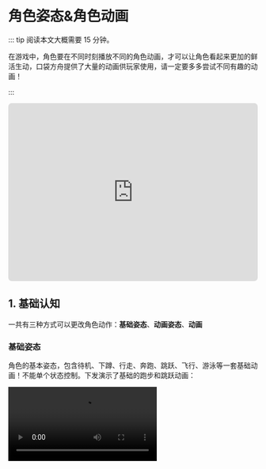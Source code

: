 # 角色姿态&角色动画

::: tip 阅读本文大概需要 15 分钟。

在游戏中，角色要在不同时刻播放不同的角色动画，才可以让角色看起来更加的鲜活生动，口袋方舟提供了大量的动画供玩家使用，请一定要多多尝试不同有趣的动画！

:::

<iframe sandbox="allow-scripts allow-downloads allow-same-origin allow-popups allow-presentation allow-forms" frameborder="0" draggable="false" allowfullscreen="" allow="encrypted-media;" referrerpolicy="" aha-samesite="" class="iframe-loaded" src=" https://player.bilibili.com/player.html?aid=905795054&bvid=BV14P4y1z71N&cid=978207056&page=1&autoplay=0" style="border-radius: 7px; width: 100%; height: 360px;"></iframe>

## 1. 基础认知

一共有三种方式可以更改角色动作：**基础姿态**、**动画姿态**、**动画**

### 基础姿态

角色的基本姿态，包含待机、下蹲、行走、奔跑、跳跃、飞行、游泳等一套基础动画！不能单个状态控制。下发演示了基础的跑步和跳跃动画：

<video controls src="https://arkimg.ark.online/UE4_ST84tjsSV6.mp4"/>

### 动画姿态

又叫**二级姿态**。在某一业务场景下的特定姿态，如持刀、持枪、趴下、瞄准、敬礼、爬梯、看书等等需要持续的状态！开发者**需要手动控制停止**，可以单独控制任意姿态，还能控制在上半身播放还是下半身播放或者全身播放，同时只能播放一个动画姿态。下面演示播放一个“对焦姿势”的二级姿态,并且只播放上半身和只播放下半身的演示：

<video controls src="https://arkimg.ark.online/Efh3HgqmIkdQ.mp4"/>

### 动画

在某个业务场景下的动画，如扔手雷、换弹药、跳舞等！会自动结束。可以单独控制上半身播放还是下半身播放或者全身播放，同时只能播放一个动画。下方演示播放一个动画的效果，并且控制了只播放在上半身或下半身：

<video controls src="https://arkimg.ark.online/uiEQPyyt7xXc.mp4"/>

### 几种方式的优先级和区别

以上**三种方式，可以同时存在**，但是**每个方式单独的同时只能存在一个**。如果同时存在时按照以下规则播放：

* 动画最优先，有动画时会播放动画，不管上半身还是下半身还是全身。
* 然后是二级姿态优先，没有动画播放时，存在二级姿态则会播放二级姿态，不管上半身还是下半身还是全身。
* 最低优先级的是基础姿态，不存在动画和二级姿态时，播放基础姿态。

演示效果，利用动画和二级姿态同时播放，控制不同位置，做到一边坐着一边挥手的效果（姿态 id:170905,动画 id:29755）：

<video controls src="https://arkimg.ark.online/dewpu8EJ42vN.mp4"/>

演示效果，利用基础姿态和二级姿态同时播放，做到边跑边持枪的效果(持枪姿态 id:94258)：

<video controls src="https://arkimg.ark.online/7QJsulOVYq3n.mp4"/>

## 2. 基础姿态

编辑器提供成套的基础姿态，可以在资源库的“基础姿态”中找到，如图：

![image-20230616155957563](./../../../../../../../%E6%88%AA%E5%9B%BE/%E5%AE%98%E6%96%B9%E6%95%99%E7%A8%8B%E5%9B%BE%E7%89%87%E5%88%97%E8%A1%A8/image-20230616155957563.png)

在选择不同的默认“体型类型”时，编辑器会自动切换为对应体型的角色基础姿态。

如，我们这里在对象管理器选中“Player”对象，属性面板中修改“体型类型”为"二次元成年男性",如图：

![image-20230616193004043](./../../../../../../../%E6%88%AA%E5%9B%BE/%E5%AE%98%E6%96%B9%E6%95%99%E7%A8%8B%E5%9B%BE%E7%89%87%E5%88%97%E8%A1%A8/image-20230616193004043.png)

再确定一下“使用平台角色形象”为不勾选状态（如果勾选中，则取消勾选）：

![image-20230620092025146](./../../../../../../../%E6%88%AA%E5%9B%BE/%E5%AE%98%E6%96%B9%E6%95%99%E7%A8%8B%E5%9B%BE%E7%89%87%E5%88%97%E8%A1%A8/image-20230620092025146.png)

我们此时运行起来游戏，会发现默认角色对象就变成一位男性了，且默认姿态也是男性的默认姿态了。如图：

![image-20230616193101525](./../../../../../../../%E6%88%AA%E5%9B%BE/%E5%AE%98%E6%96%B9%E6%95%99%E7%A8%8B%E5%9B%BE%E7%89%87%E5%88%97%E8%A1%A8/image-20230616193101525.png)

### 如何使用基础姿态

* 在资源库中，找到基础姿态，右键复制 guid，这里我们选择“写实\_男性\_基础姿态"复制 guid

* ![image-20230619112304310](./../../../../../../../%E6%88%AA%E5%9B%BE/%E5%AE%98%E6%96%B9%E6%95%99%E7%A8%8B%E5%9B%BE%E7%89%87%E5%88%97%E8%A1%A8/image-20230619112304310.png)

* 我们创建一个脚本来演示角色的姿态，新建脚本命名为“AnimationControl”，拖拽脚本**挂载到对象管理器**中，然后双击脚本编写代码。

* 首先异步获取角色对象，获取到角色对象后，直接更改`basicStance`属性为我们刚才复制的 guid：119836，代码如下：

* ```typescript
  @Core.Class
  export default class AnimationControl extends Core.Script {
  
      /** 当脚本被实例后，会在第一帧更新前调用此函数 */
      protected onStart(): void {
          if (SystemUtil.isClient()) {
              // 客户端，获取到当前角色对象
              Gameplay.asyncGetCurrentPlayer().then((player: Gameplay.Player) => {
                  // 设置基础姿态为119836
                  player.character.basicStance = "119836" //[!code focus]
              });
          }
      }
  
  }
  ```
  
* 运行游戏之前，把 Player 对象的“体型类型”改回“二次元成年女性”，方便我们运行看效果。

* 改回女生后，我们再运行游戏看看效果，能看到默认站立状态、走路状态、跳跃状态，都不是之前身娇体柔的小女生姿态了。

* 然后我们对比一下看看，没有更改基础姿态的情况：

<video controls src="https://arkimg.ark.online/7YAEoXlJQngM.mp4" />

* 更改基础姿态为`119836` 的情况：

<video controls src="https://arkimg.ark.online/kZaco5cdyVx3.mp4" />



## 3. 二级姿态

基础姿态是玩家基础行为的动画，想进行更细微更自定义的姿态控制，如看书、开车、持枪、瞄准、爬梯等，就需要用上二级姿态了。可以在资源库的“动画姿态”找到所有的二级姿态。

![image-20230619163702538](https://arkimg.ark.online/image-20230619163702538.png)

### 如何使用二级姿态

我这里使用“双手步枪姿态”的 guid`94258`来演示使用二级姿态。

先在资源库选中



## 2. 动画

动画是用来控制角色动作的一类资源，例如游戏当中的走路、跑步、攻击、跳跃、释放技能等都属于动画，编辑器提供了一系列完整的优质动画资源，供开发者选择使用。

![](https://cdn.233xyx.com/1681130073761_442.PNG)

动画的使用就非常简单了，这里我们创建一个脚本“PlayerControl”，并挂载到对象列表中，如图：

![](https://cdn.233xyx.com/1681130073506_212.PNG)

“本地资源库”中选择一个需要播放的动画，并记录 GUID，如图：

![](https://cdn.233xyx.com/1681130073759_698.PNG)

编写脚本代码如下：

```ts
@Core.Class
export default class PlayerControl extends Core.Script {

    /** 当脚本被实例后，会在第一帧更新前调用此函数 */
    protected async onStart(): Promise<void> {
        if (SystemUtil.isClient()) {
            //下载并加载 122683 资源
            await AssetUtil.asyncDownloadAsset("122683")//[!code focus]
            //为了方便观看，先延迟 5 秒
            setTimeout(() => {
                //播放动画并返回动画对象，参数 1：播放 122683 号动画,参数 2：花费多长时间播放完当前动画，这里指的是使用 10 秒播放完一次完整的 122683 号动画
                let animation = Gameplay.getCurrentPlayer().character.playAnimation("122683", 10)//[!code focus]
                //如果需要，可以任何时间手动停止播放动画
                //animation.stop()
            }, 5000);
        }
    }
}
```

运行游戏，可以看到角色开始播放动画了，如图：

![](https://cdn.233xyx.com/1681130073853_649.png)

**指定动画播放插槽**

![](https://cdn.233xyx.com/1681130073463_751.png)

```ts
// 为玩家对象注册“按数字 1”的事件
this.character.onSkill1Triggered.add(() => {
    // 读取 4166 的动画
    let anim = this.character.loadAnimation("4166")
    // 设置默认插槽
    anim.slot = Gameplay.AnimSlot.Default
    // 播放动画
    anim.play()
});
this.character.onSkill2Triggered.add(() => {
    let anim = this.character.loadAnimation("4166")
    anim.slot = Gameplay.AnimSlot.FullyBody
    anim.play()
});
this.character.onSkill3Triggered.add(() => {
    let anim = this.character.loadAnimation("4166")
    // 设置上半身插槽
    anim.slot = Gameplay.AnimSlot.Upper
    anim.play()
});
this.character.onSkill4Triggered.add(() => {
    let anim = this.character.loadAnimation("4166")
    // 设置下半身插槽
    anim.slot = Gameplay.AnimSlot.Lower
    anim.play()
})
```

AnimSlot 枚举对应四种情况的表现：

![](https://cdn.233xyx.com/1681130073774_733.gif)

## 3. 动画姿态

动画姿态可以理解为角色的姿势限定，它会根据选择的姿势文件固定角色的某些骨骼。例如我们上面的跳舞动画，动画会管理全身的动作，所以如果想做到上半身跳着舞，下半身能跑步，这是不允许的，如图：

![](https://cdn.233xyx.com/1681130073760_235.gif)

这时候我们会想到，例如持枪动画，这种动画只要求上半身保持持枪动作，下半身可能站立不动，可能在跑步，可能在跳跃，这种需求怎么实现？那就需要用到动画姿态了，动画姿态可以理解为角色的姿势限定，它会根据姿态规则固定角色的某些骨骼，例如持枪姿态，就是只会限定上半身的动作为持枪而不去处理下半身的动作。编辑器同样给我们提供了大量的动画姿态供我们使用，如图：

![](https://cdn.233xyx.com/1681130073541_516.png)

这里找一个持枪动作姿态作为示例，如图：

![](https://cdn.233xyx.com/1681130073814_179.png)

修改上小节脚本内容如下：

```ts
@Core.Class
export default class PlayerControl extends Core.Script {

    /** 当脚本被实例后，会在第一帧更新前调用此函数 */
    async onStart() {   
        //下载并加载 49098 号资源 
        await AssetUtil.asyncDownloadAsset("49098")  
        AssetUtil.loadAsset("49098") 
        //只有客户端播放动画才有意义，我们才能在设备上看到玩家动画
        if(Util.SystemUtil.isClient()){
            //首先获取当前客户端的玩家对象
            Gameplay.asyncGetCurrentPlayer().then(player=>{
                //让玩家角色播放 49098 动画姿态
                player.character.animationStance = "49098"
            })
       }
    }
}
```

运行后可以看到，角色上半身保持了持枪动画姿态，而下半身依旧可以正常使用各种跑步、跳跃等动作，如图：

![](https://cdn.233xyx.com/1681130073425_401.gif)

除此之外，也可以使用姿态对象实现姿态功能，代码如下：

```ts
export default class Test extends Core.Script {
    character: Gameplay.Character;
    stanceProxy: Gameplay.SubStance;

    /** 仅在游戏时间对非模板实例调用一次 */
    protected onStart() {
        //设置能否每帧触发 onUpdate
        this.useUpdate = false;

        Gameplay.asyncGetCurrentPlayer().then((player) => {
            this.character = player.character;

            // 延时 3 秒开始播放 49096（举枪姿势）
            setTimeout(() => {
                // 创建 guid 为 49096 的二级姿态对象
                this.stanceProxy = this.character.loadStance("49096", true);
                // 设置姿态混合模式为只混合上半身
                this.stanceProxy.blendMode = Gameplay.StanceBlendMode.BlendUpper;
                // 开始播放姿态
                this.stanceProxy.play();
            }, 3000);

            // 延时 3 秒开始播放 122227（翘二郎腿姿势）
            setTimeout(() => {
                // 创建 guid 为 122227 的二级姿态对象
                this.stanceProxy = this.character.loadStance("122227", true);
                // 设置姿态混合模式为只混合下半身
                this.stanceProxy.blendMode = Gameplay.StanceBlendMode.BlendLower;
                // 开始播放姿态
                this.stanceProxy.play();
            }, 6000);
        });
    }
}
```

**019 新增姿态对象**

* **Character.loadStance()**
  * 创建一个二级姿态对象并返回, 可在任意端调用
* **SubStance.blendMode**
  * 姿态的混合模式, 可以理解为姿态的播放位置(上半身, 下半身, 全身)
* **SubStance.play() / SubStance.stop()**
  * 播放 / 停止这个姿态对象（当前持有的姿态）, 并返回执行结果
* **Character.stopStance()**
  * 停止任何正在播放的姿态, 当你不想保存执行 play()后的姿态对象时, 可以直接调用这个方法停止姿态（停止当前角色的所有姿态）

```TypeScript
this.character.onSkill1Triggered.add(() => {
    // 角色获取 guid 为 49096 的二级姿态
    this.subStance = this.character.loadStance("49096", true);
    // 设置姿态的混合模式为全身混合
    this.subStance.blendMode = Gameplay.StanceBlendMode.WholeBody;
    this.subStance.play();
});
this.character.onSkill2Triggered.add(() => {
    let stanceProxy = this.character.loadStance("14493", false);
    // 设置姿态的混合模式为只混合下半身
    stanceProxy.blendMode = Gameplay.StanceBlendMode.BlendLower;
    stanceProxy.play();
});
this.character.onSkill3Triggered.add(() => {
    this.subStance.stop();
});
this.character.onSkill4Triggered.add(() => {
    this.character.stopStance(false);
})
```

![](https://cdn.233xyx.com/1681130073761_302.gif)

## 5. 预览动画效果

在具体动画资源的右上角，有一个+号按钮，点击后会弹出一个预览窗口，该功能能为我们省去拖入场景看效果的时间

![](https://cdn.233xyx.com/1681130073576_078.gif)

|          | 姿态全身 | 姿态上身 | 姿态下身 |
| -------- | -------- | -------- | -------- |
| 动画默认 |          |          |          |
| 动画全身 |          |          |          |
| 动画上身 |          |          |          |
| 动画下身 |          |          |          |